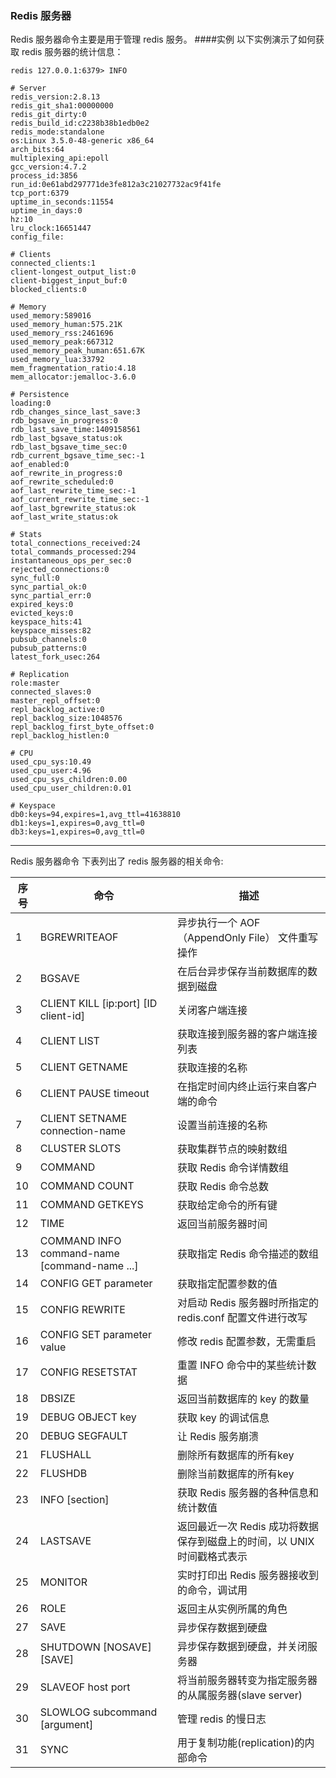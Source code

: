 ### Redis 服务器
Redis 服务器命令主要是用于管理 redis 服务。
####实例
以下实例演示了如何获取 redis 服务器的统计信息：
```other
redis 127.0.0.1:6379> INFO

# Server
redis_version:2.8.13
redis_git_sha1:00000000
redis_git_dirty:0
redis_build_id:c2238b38b1edb0e2
redis_mode:standalone
os:Linux 3.5.0-48-generic x86_64
arch_bits:64
multiplexing_api:epoll
gcc_version:4.7.2
process_id:3856
run_id:0e61abd297771de3fe812a3c21027732ac9f41fe
tcp_port:6379
uptime_in_seconds:11554
uptime_in_days:0
hz:10
lru_clock:16651447
config_file:

# Clients
connected_clients:1
client-longest_output_list:0
client-biggest_input_buf:0
blocked_clients:0

# Memory
used_memory:589016
used_memory_human:575.21K
used_memory_rss:2461696
used_memory_peak:667312
used_memory_peak_human:651.67K
used_memory_lua:33792
mem_fragmentation_ratio:4.18
mem_allocator:jemalloc-3.6.0

# Persistence
loading:0
rdb_changes_since_last_save:3
rdb_bgsave_in_progress:0
rdb_last_save_time:1409158561
rdb_last_bgsave_status:ok
rdb_last_bgsave_time_sec:0
rdb_current_bgsave_time_sec:-1
aof_enabled:0
aof_rewrite_in_progress:0
aof_rewrite_scheduled:0
aof_last_rewrite_time_sec:-1
aof_current_rewrite_time_sec:-1
aof_last_bgrewrite_status:ok
aof_last_write_status:ok

# Stats
total_connections_received:24
total_commands_processed:294
instantaneous_ops_per_sec:0
rejected_connections:0
sync_full:0
sync_partial_ok:0
sync_partial_err:0
expired_keys:0
evicted_keys:0
keyspace_hits:41
keyspace_misses:82
pubsub_channels:0
pubsub_patterns:0
latest_fork_usec:264

# Replication
role:master
connected_slaves:0
master_repl_offset:0
repl_backlog_active:0
repl_backlog_size:1048576
repl_backlog_first_byte_offset:0
repl_backlog_histlen:0

# CPU
used_cpu_sys:10.49
used_cpu_user:4.96
used_cpu_sys_children:0.00
used_cpu_user_children:0.01

# Keyspace
db0:keys=94,expires=1,avg_ttl=41638810
db1:keys=1,expires=0,avg_ttl=0
db3:keys=1,expires=0,avg_ttl=0
```
---

Redis 服务器命令
下表列出了 redis 服务器的相关命令:

|序号|命令|描述|
|-|-|-|
|1|BGREWRITEAOF |异步执行一个 AOF（AppendOnly File） 文件重写操作|
|2|BGSAVE |在后台异步保存当前数据库的数据到磁盘|
|3|CLIENT KILL [ip:port] [ID client-id] |关闭客户端连接|
|4|CLIENT LIST |获取连接到服务器的客户端连接列表|
|5|CLIENT GETNAME |获取连接的名称|
|6|CLIENT PAUSE timeout |在指定时间内终止运行来自客户端的命令|
|7|CLIENT SETNAME connection-name |设置当前连接的名称|
|8|CLUSTER SLOTS |获取集群节点的映射数组|
|9|COMMAND |获取 Redis 命令详情数组|
|10|COMMAND COUNT |获取 Redis 命令总数|
|11|COMMAND GETKEYS |获取给定命令的所有键|
|12|TIME |返回当前服务器时间|
|13|COMMAND INFO command-name [command-name ...] |获取指定 Redis 命令描述的数组|
|14|CONFIG GET parameter |获取指定配置参数的值|
|15|CONFIG REWRITE |对启动 Redis 服务器时所指定的 redis.conf 配置文件进行改写|
|16|CONFIG SET parameter value |修改 redis 配置参数，无需重启|
|17|CONFIG RESETSTAT |重置 INFO 命令中的某些统计数据|
|18|DBSIZE |返回当前数据库的 key 的数量|
|19|DEBUG OBJECT key |获取 key 的调试信息|
|20|DEBUG SEGFAULT |让 Redis 服务崩溃|
|21|FLUSHALL |删除所有数据库的所有key|
|22|FLUSHDB |删除当前数据库的所有key|
|23|INFO [section] |获取 Redis 服务器的各种信息和统计数值|
|24|LASTSAVE |返回最近一次 Redis 成功将数据保存到磁盘上的时间，以 UNIX 时间戳格式表示|
|25|MONITOR |实时打印出 Redis 服务器接收到的命令，调试用|
|26|ROLE |返回主从实例所属的角色|
|27|SAVE |异步保存数据到硬盘|
|28|SHUTDOWN [NOSAVE] [SAVE] |异步保存数据到硬盘，并关闭服务器|
|29|SLAVEOF host port |将当前服务器转变为指定服务器的从属服务器(slave server)|
|30|SLOWLOG subcommand [argument] |管理 redis 的慢日志|
|31|SYNC |用于复制功能(replication)的内部命令|